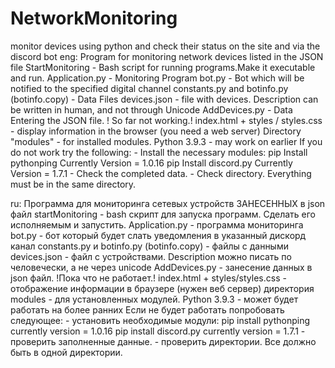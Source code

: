 # NetworkMonitoring
monitor devices using python and check their status on the site and via the discord bot
eng:
Program for monitoring network devices listed in the JSON file
StartMonitoring - Bash script for running programs.Make it executable and run.
Application.py - Monitoring Program
bot.py - Bot which will be notified to the specified digital channel
constants.py and botinfo.py (botinfo.copy) - Data Files
devices.json - file with devices. Description can be written in human, and not through Unicode
AddDevices.py - Data Entering the JSON file. ! So far not working.!
index.html + styles / styles.css - display information in the browser (you need a web server)
Directory "modules" - for installed modules.
Python 3.9.3 - may work on earlier
If you do not work try the following:
    - Install the necessary modules:
            pip Install pythonping          Currently Version = 1.0.16
            pip Install discord.py          Currently Version = 1.7.1
    - Check the completed data.
    - Check directory. Everything must be in the same directory.

ru:
Программа для мониторинга сетевых устройств ЗАНЕСЕННЫХ в json файл
startMonitoring - bash скрипт для запуска программ. Сделать его исполняемым и запустить.
Application.py - программа мониторинга
bot.py         - бот который будет слать уведомления в указанный дискорд канал
constants.py и botinfo.py (botinfo.copy) - файлы с данными
devices.json   - файл с устройствами. Description можно писать по человечески, а не через unicode
AddDevices.py  - занесение данных в json файл. !Пока что не работает.!
index.html + styles/styles.css - отображение информации в браузере (нужен веб сервер)
директория modules - для установленных модулей.
Python 3.9.3 - может будет работать на более ранних
Если не будет работать попробовать следующее:
    -   установить необходимые модули:
            pip install pythonping      currently version = 1.0.16
            pip install discord.py      currently version = 1.7.1
    -   проверить заполненные данные.
    -   проверить директории. Все должно быть в одной директории.
